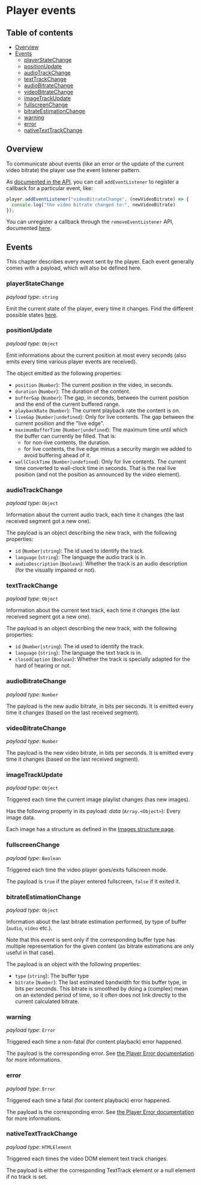 # Player events

## Table of contents

- [Overview](#overview)
- [Events](#events)
    - [playerStateChange](#events-playerStateChange)
    - [positionUpdate](#events-positionUpdate)
    - [audioTrackChange](#events-audioTrackChange)
    - [textTrackChange](#events-textTrackChange)
    - [audioBitrateChange](#events-audioBitrateChange)
    - [videoBitrateChange](#events-videoBitrateChange)
    - [imageTrackUpdate](#events-imageTrackUpdate)
    - [fullscreenChange](#events-fullscreenChange)
    - [bitrateEstimationChange](#events-bitrateEstimationChange)
    - [warning](#events-warning)
    - [error](#events-error)
    - [nativeTextTrackChange](#events-nativeTextTrackChange)

## <a name="overview"></a>Overview

To communicate about events (like an error or the update of the current video bitrate) the player use the event listener pattern.

As [documented in the API](./index.md#meth-addEventListener), you can call ``addEventListener`` to register a callback for a particular event, like:
```js
player.addEventListener("videoBitrateChange", (newVideoBitrate) => {
  console.log("the video bitrate changed to:", newVideoBitrate)
});
```

You can unregister a callback through the ``removeEventListener`` API, documented [here](./index.md#meth-removeEventListener).

## <a name="events"></a>Events

This chapter describes every event sent by the player. Each event generally comes with a payload, which will also be defined here.

### <a name="events-playerStateChange"></a>playerStateChange

_payload type_: ``string``

Emit the current state of the player, every time it changes. Find the different possible states [here](./index.md#meth-getPlayerState).

### <a name="events-positionUpdate"></a>positionUpdate

_payload type_: ``Object``

Emit informations about the current position at most every seconds (also emits every time various player events are received).

The object emitted as the following properties:
  - ``position`` (``Number``): The current position in the video, in seconds.
  - ``duration`` (``Number``): The duration of the content.
  - ``bufferGap`` (``Number``): The gap, in seconds, between the current position and the end of the current buffered range.
  -  ``playbackRate`` (``Number``): The current playback rate the content is on.
  - ``liveGap`` (``Number|undefined``): Only for live contents. The gap between the current position and the "live edge".
  - ``maximumBufferTime`` (``Number|undefined``): The maximum time until which the buffer can currently be filled. That is:
    - for non-live contents, the duration.
    - for live contents, the live edge minus a security margin we added to avoid buffering ahead of it.
  - ``wallClockTime`` (``Number|undefined``): Only for live contents. The current time converted to wall-clock time in seconds. That is the real live position (and not the position as announced by the video element).

### <a name="events-audioTrackChange"></a>audioTrackChange

_payload type_: ``Object``

Information about the current audio track, each time it changes (the last received segment got a new one).

The payload is an object describing the new track, with the following properties:
  - ``id`` (``Number|string``): The id used to identify the track.
  - ``language`` (``string``): The language the audio track is in.
  - ``audioDescription`` (``Boolean``): Whether the track is an audio description (for the visually impaired or not).

### <a name="events-textTrackChange"></a>textTrackChange

_payload type_: ``Object``

Information about the current text track, each time it changes (the last received segment got a new one).

The payload is an object describing the new track, with the following properties:
  - ``id`` (``Number|string``): The id used to identify the track.
  - ``language`` (``string``): The language the text track is in.
  - ``closedCaption`` (``Boolean``): Whether the track is specially adapted for the hard of hearing or not.

### <a name="events-audioBitrateChange"></a>audioBitrateChange

_payload type_: ``Number``

The payload is the new audio bitrate, in bits per seconds. It is emitted every time it changes (based on the last received segment).

### <a name="events-videoBitrateChange"></a>videoBitrateChange

_payload type_: ``Number``

The payload is the new video bitrate, in bits per seconds. It is emitted every time it changes (based on the last received segment).

### <a name="events-imageTrackUpdate"></a>imageTrackUpdate

_payload type_: ``Object``

Triggered each time the current image playlist changes (has new images).

Has the following property in its payload:
  _data_ (``Array.<Object>``): Every image data.

  Each image has a structure as defined in the [Images structure page](./images.md#api-structure).

### <a name="events-fullscreenChange"></a>fullscreenChange

_payload type_: ``Boolean``

Triggered each time the video player goes/exits fullscreen mode.

The payload is ``true`` if the player entered fullscreen, ``false`` if it exited it.

### <a name="events-bitrateEstimationChange"></a>bitrateEstimationChange

_payload type_: ``Object``

Information about the last bitrate estimation performed, by type of buffer (``audio``, ``video`` etc.).

Note that this event is sent only if the corresponding buffer type has multiple representation for the given content (as bitrate estimations are only useful in that case).

The payload is an object with the following properties:
  - ``type`` (``string``): The buffer type
  - ``bitrate`` (``Number``): The last estimated bandwidth for this buffer type, in bits per seconds. This bitrate is smoothed by doing a (complex) mean on an extended period of time, so it often does not link directly to the current calculated bitrate.

### <a name="events-warning"></a>warning

_payload type_: ``Error``

Triggered each time a non-fatal (for content playback) error happened.

The payload is the corresponding error. See [the Player Error documentation](./errors.md) for more informations.

### <a name="events-error"></a>error

_payload type_: ``Error``

Triggered each time a fatal (for content playback) error happened.

The payload is the corresponding error. See [the Player Error documentation](./errors.md) for more informations.

### <a name="events-nativeTextTrackChange"></a>nativeTextTrackChange

_payload type_: ``HTMLElement``

Triggered each times the video DOM element text track changes.

The payload is either the corresponding TextTrack element or a null element if no track is set.
